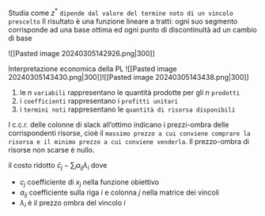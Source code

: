 Studia come $z^*$ `dipende dal valore del termine noto di un vincolo prescelto`
Il risultato è una funzione lineare a tratti: ogni suo segmento corrisponde ad una base ottima ed ogni punto di discontinuità ad un cambio di base

![[Pasted image 20240305142926.png|300]]

Interpretazione economica della PL
![[Pasted image 20240305143430.png|300]]![[Pasted image 20240305143438.png|300]]

1. le $n$ `variabili` rappresentano le quantità prodotte per gli $n$ `prodotti`
2. i `coefficienti` rappresentano i `profitti unitari`
3. i `termini noti` rappresentano le `quantità di risorsa disponibili`

I c.c.r. delle colonne di slack all’ottimo indicano i prezzi-ombra delle corrispondenti risorse, cioè il `massimo prezzo a cui conviene comprare la risorsa e il minimo prezzo a cui conviene venderla`. 
Il prezzo-ombra di risorse non scarse è nullo.

il costo ridotto $\bar{c}_j - \sum_{i}{a_{ij}\lambda_i}$ dove 
- $c_j$ coefficiente di $x_j$ nella funzione obiettivo
- $a_{ij}$ coefficiente sulla riga $i$ e colonna $j$ nella matrice dei vincoli
- $\lambda _i$ è il prezzo ombra del vincolo $i$
